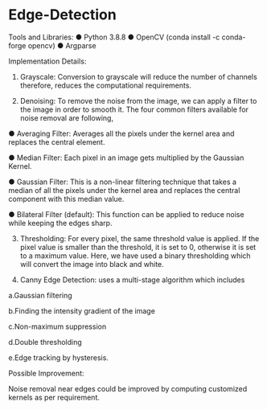 # Edge-Detection

Tools and Libraries:
● Python 3.8.8
● OpenCV (conda install -c conda-forge opencv)
● Argparse

Implementation Details:
1. Grayscale: Conversion to grayscale will reduce the number of
channels therefore, reduces the computational requirements.

2. Denoising: To remove the noise from the image, we can apply a filter
to the image in order to smooth it. The four common filters available
for noise removal are following,

● Averaging Filter: Averages all the pixels under the kernel area
and replaces the central element.

● Median Filter: Each pixel in an image gets multiplied by the
Gaussian Kernel.

● Gaussian Filter: This is a non-linear filtering technique that
takes a median of all the pixels under the kernel area and
replaces the central component with this median value.

● Bilateral Filter (default): This function can be applied to reduce
noise while keeping the edges sharp.

3. Thresholding: For every pixel, the same threshold value is applied.
If the pixel value is smaller than the threshold, it is set to 0, otherwise
it is set to a maximum value. Here, we have used a binary
thresholding which will convert the image into black and white.

4. Canny Edge Detection: uses a multi-stage algorithm which includes

a.Gaussian filtering 

b.Finding the intensity gradient of the image

c.Non-maximum suppression 

d.Double thresholding 

e.Edge tracking by hysteresis.

Possible Improvement:

Noise removal near edges could be
improved by computing customized kernels as per requirement.
